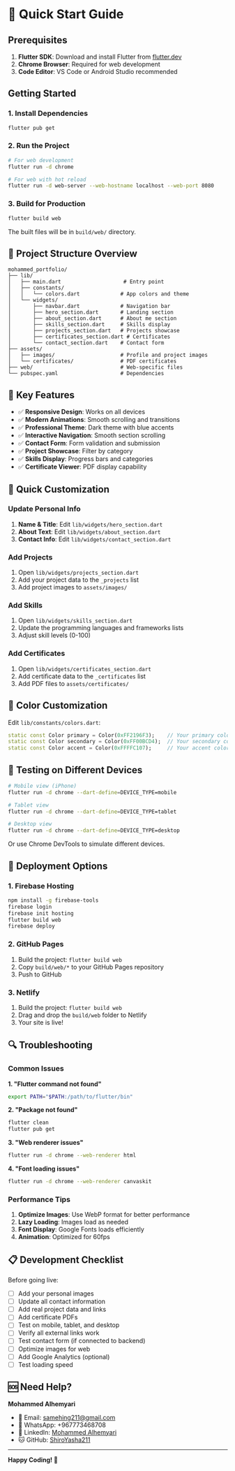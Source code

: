# 🚀 Quick Start Guide

## Prerequisites

1. **Flutter SDK**: Download and install Flutter from [flutter.dev](https://flutter.dev/docs/get-started/install)
2. **Chrome Browser**: Required for web development
3. **Code Editor**: VS Code or Android Studio recommended

## Getting Started

### 1. Install Dependencies
```bash
flutter pub get
```

### 2. Run the Project
```bash
# For web development
flutter run -d chrome

# For web with hot reload
flutter run -d web-server --web-hostname localhost --web-port 8080
```

### 3. Build for Production
```bash
flutter build web
```

The built files will be in `build/web/` directory.

## 📂 Project Structure Overview

```
mohammed_portfolio/
├── lib/
│   ├── main.dart                    # Entry point
│   ├── constants/
│   │   └── colors.dart             # App colors and theme
│   └── widgets/
│       ├── navbar.dart             # Navigation bar
│       ├── hero_section.dart       # Landing section
│       ├── about_section.dart      # About me section
│       ├── skills_section.dart     # Skills display
│       ├── projects_section.dart   # Projects showcase
│       ├── certificates_section.dart # Certificates
│       └── contact_section.dart    # Contact form
├── assets/
│   ├── images/                     # Profile and project images
│   └── certificates/               # PDF certificates
├── web/                            # Web-specific files
└── pubspec.yaml                    # Dependencies
```

## 🎯 Key Features

- ✅ **Responsive Design**: Works on all devices
- ✅ **Modern Animations**: Smooth scrolling and transitions  
- ✅ **Professional Theme**: Dark theme with blue accents
- ✅ **Interactive Navigation**: Smooth section scrolling
- ✅ **Contact Form**: Form validation and submission
- ✅ **Project Showcase**: Filter by category
- ✅ **Skills Display**: Progress bars and categories
- ✅ **Certificate Viewer**: PDF display capability

## 🔧 Quick Customization

### Update Personal Info
1. **Name & Title**: Edit `lib/widgets/hero_section.dart`
2. **About Text**: Edit `lib/widgets/about_section.dart` 
3. **Contact Info**: Edit `lib/widgets/contact_section.dart`

### Add Projects
1. Open `lib/widgets/projects_section.dart`
2. Add your project data to the `_projects` list
3. Add project images to `assets/images/`

### Add Skills
1. Open `lib/widgets/skills_section.dart`
2. Update the programming languages and frameworks lists
3. Adjust skill levels (0-100)

### Add Certificates
1. Open `lib/widgets/certificates_section.dart`
2. Add certificate data to the `_certificates` list
3. Add PDF files to `assets/certificates/`

## 🎨 Color Customization

Edit `lib/constants/colors.dart`:
```dart
static const Color primary = Color(0xFF2196F3);    // Your primary color
static const Color secondary = Color(0xFF00BCD4);  // Your secondary color
static const Color accent = Color(0xFFFFC107);     // Your accent color
```

## 📱 Testing on Different Devices

```bash
# Mobile view (iPhone)
flutter run -d chrome --dart-define=DEVICE_TYPE=mobile

# Tablet view  
flutter run -d chrome --dart-define=DEVICE_TYPE=tablet

# Desktop view
flutter run -d chrome --dart-define=DEVICE_TYPE=desktop
```

Or use Chrome DevTools to simulate different devices.

## 🚀 Deployment Options

### 1. Firebase Hosting
```bash
npm install -g firebase-tools
firebase login
firebase init hosting
flutter build web
firebase deploy
```

### 2. GitHub Pages
1. Build the project: `flutter build web`
2. Copy `build/web/*` to your GitHub Pages repository
3. Push to GitHub

### 3. Netlify
1. Build the project: `flutter build web` 
2. Drag and drop the `build/web` folder to Netlify
3. Your site is live!

## 🔍 Troubleshooting

### Common Issues

**1. "Flutter command not found"**
```bash
export PATH="$PATH:/path/to/flutter/bin"
```

**2. "Package not found"**
```bash
flutter clean
flutter pub get
```

**3. "Web renderer issues"**
```bash
flutter run -d chrome --web-renderer html
```

**4. "Font loading issues"**
```bash
flutter run -d chrome --web-renderer canvaskit
```

### Performance Tips

1. **Optimize Images**: Use WebP format for better performance
2. **Lazy Loading**: Images load as needed
3. **Font Display**: Google Fonts loads efficiently
4. **Animation**: Optimized for 60fps

## 📋 Development Checklist

Before going live:

- [ ] Add your personal images
- [ ] Update all contact information  
- [ ] Add real project data and links
- [ ] Add certificate PDFs
- [ ] Test on mobile, tablet, and desktop
- [ ] Verify all external links work
- [ ] Test contact form (if connected to backend)
- [ ] Optimize images for web
- [ ] Add Google Analytics (optional)
- [ ] Test loading speed

## 🆘 Need Help?

**Mohammed Alhemyari**
- 📧 Email: samehing211@gmail.com
- 📱 WhatsApp: +967773468708  
- 💼 LinkedIn: [Mohammed Alhemyari](https://www.linkedin.com/in/mohammed-alhemyari-bb0352248/)
- 🐱 GitHub: [ShiroYasha211](https://github.com/ShiroYasha211)

---

**Happy Coding! 🎉**